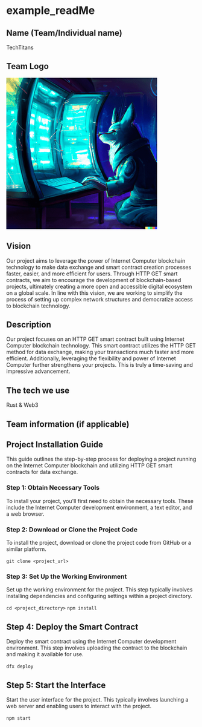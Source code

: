 # example_readMe

## Name (Team/Individual name)

TechTitans

## Team Logo

![Team Logo](https://github.com/Rise-In/example_readMe/blob/main/Example_logo%20.png)

## Vision

Our project aims to leverage the power of Internet Computer blockchain technology to make data exchange and smart contract creation processes faster, easier, and more efficient for users. Through HTTP GET smart contracts, we aim to encourage the development of blockchain-based projects, ultimately creating a more open and accessible digital ecosystem on a global scale. In line with this vision, we are working to simplify the process of setting up complex network structures and democratize access to blockchain technology.

## Description

Our project focuses on an HTTP GET smart contract built using Internet Computer blockchain technology. This smart contract utilizes the HTTP GET method for data exchange, making your transactions much faster and more efficient. Additionally, leveraging the flexibility and power of Internet Computer further strengthens your projects. This is truly a time-saving and impressive advancement.

## The tech we use

Rust & Web3
 
## Team information (if applicable)

## Project Installation Guide

This guide outlines the step-by-step process for deploying a project running on the Internet Computer blockchain and utilizing HTTP GET smart contracts for data exchange.

### Step 1: Obtain Necessary Tools

To install your project, you'll first need to obtain the necessary tools. These include the Internet Computer development environment, a text editor, and a web browser.

### Step 2: Download or Clone the Project Code

To install the project, download or clone the project code from GitHub or a similar platform.

```git clone <project_url>```

### Step 3: Set Up the Working Environment

Set up the working environment for the project. This step typically involves installing dependencies and configuring settings within a project directory.

```cd <project_directory>```
```npm install```

## Step 4: Deploy the Smart Contract

Deploy the smart contract using the Internet Computer development environment. This step involves uploading the contract to the blockchain and making it available for use.

```dfx deploy```

## Step 5: Start the Interface

Start the user interface for the project. This typically involves launching a web server and enabling users to interact with the project.

```npm start```
